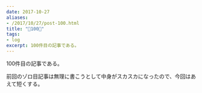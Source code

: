 ```yaml
---
date: 2017-10-27
aliases:
- /2017/10/27/post-100.html
title: "🏁100🎊"
tags:
- log
excerpt: 100件目の記事である。
---
```


100件目の記事である。

前回のゾロ目記事は無理に書こうとして中身がスカスカになったので、今回はあえて短くする。